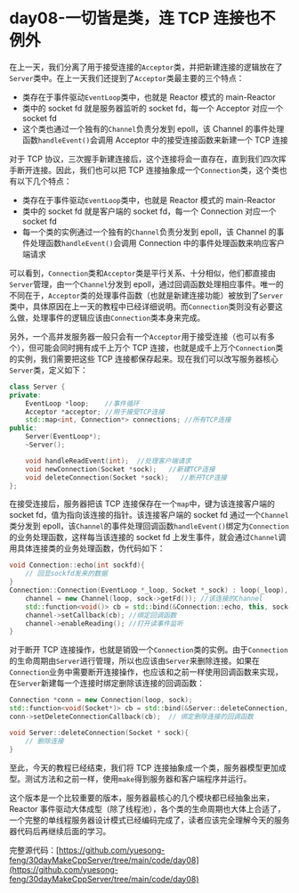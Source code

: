 # day08-一切皆是类，连 TCP 连接也不例外

在上一天，我们分离了用于接受连接的`Acceptor`类，并把新建连接的逻辑放在了`Server`类中。在上一天我们还提到了`Acceptor`类最主要的三个特点：

- 类存在于事件驱动`EventLoop`类中，也就是 Reactor 模式的 main-Reactor
- 类中的 socket fd 就是服务器监听的 socket fd，每一个 Acceptor 对应一个 socket fd
- 这个类也通过一个独有的`Channel`负责分发到 epoll，该 Channel 的事件处理函数`handleEvent()`会调用 Acceptor 中的接受连接函数来新建一个 TCP 连接

对于 TCP 协议，三次握手新建连接后，这个连接将会一直存在，直到我们四次挥手断开连接。因此，我们也可以把 TCP 连接抽象成一个`Connection`类，这个类也有以下几个特点：

- 类存在于事件驱动`EventLoop`类中，也就是 Reactor 模式的 main-Reactor
- 类中的 socket fd 就是客户端的 socket fd，每一个 Connection 对应一个 socket fd
- 每一个类的实例通过一个独有的`Channel`负责分发到 epoll，该 Channel 的事件处理函数`handleEvent()`会调用 Connection 中的事件处理函数来响应客户端请求

可以看到，`Connection`类和`Acceptor`类是平行关系、十分相似，他们都直接由`Server`管理，由一个`Channel`分发到 epoll，通过回调函数处理相应事件。唯一的不同在于，`Acceptor`类的处理事件函数（也就是新建连接功能）被放到了`Server`类中，具体原因在上一天的教程中已经详细说明。而`Connection`类则没有必要这么做，处理事件的逻辑应该由`Connection`类本身来完成。

另外，一个高并发服务器一般只会有一个`Acceptor`用于接受连接（也可以有多个），但可能会同时拥有成千上万个 TCP 连接，也就是成千上万个`Connection`类的实例，我们需要把这些 TCP 连接都保存起来。现在我们可以改写服务器核心`Server`类，定义如下：

```cpp
class Server {
private:
    EventLoop *loop;    //事件循环
    Acceptor *acceptor; //用于接受TCP连接
    std::map<int, Connection*> connections; //所有TCP连接
public:
    Server(EventLoop*);
    ~Server();

    void handleReadEvent(int);  //处理客户端请求
    void newConnection(Socket *sock);   //新建TCP连接
    void deleteConnection(Socket *sock);   //断开TCP连接
};
```

在接受连接后，服务器把该 TCP 连接保存在一个`map`中，键为该连接客户端的 socket fd，值为指向该连接的指针。该连接客户端的 socket fd 通过一个`Channel`类分发到 epoll，该`Channel`的事件处理回调函数`handleEvent()`绑定为`Connection`的业务处理函数，这样每当该连接的 socket fd 上发生事件，就会通过`Channel`调用具体连接类的业务处理函数，伪代码如下：

```cpp
void Connection::echo(int sockfd){
    // 回显sockfd发来的数据
}
Connection::Connection(EventLoop *_loop, Socket *_sock) : loop(_loop), sock(_sock), channel(nullptr){
    channel = new Channel(loop, sock->getFd()); //该连接的Channel
    std::function<void()> cb = std::bind(&Connection::echo, this, sock->getFd());
    channel->setCallback(cb); //绑定回调函数
    channel->enableReading(); //打开读事件监听
}
```

对于断开 TCP 连接操作，也就是销毁一个`Connection`类的实例。由于`Connection`的生命周期由`Server`进行管理，所以也应该由`Server`来删除连接。如果在`Connection`业务中需要断开连接操作，也应该和之前一样使用回调函数来实现，在`Server`新建每一个连接时绑定删除该连接的回调函数：

```cpp
Connection *conn = new Connection(loop, sock);
std::function<void(Socket*)> cb = std::bind(&Server::deleteConnection, this, std::placeholders::_1);
conn->setDeleteConnectionCallback(cb);  // 绑定删除连接的回调函数

void Server::deleteConnection(Socket * sock){
    // 删除连接
}
```

至此，今天的教程已经结束，我们将 TCP 连接抽象成一个类，服务器模型更加成型。测试方法和之前一样，使用`make`得到服务器和客户端程序并运行。

这个版本是一个比较重要的版本，服务器最核心的几个模块都已经抽象出来，Reactor 事件驱动大体成型（除了线程池），各个类的生命周期也大体上合适了，一个完整的单线程服务器设计模式已经编码完成了，读者应该完全理解今天的服务器代码后再继续后面的学习。

完整源代码：[https://github.com/yuesong-feng/30dayMakeCppServer/tree/main/code/day08](https://github.com/yuesong-feng/30dayMakeCppServer/tree/main/code/day08)
